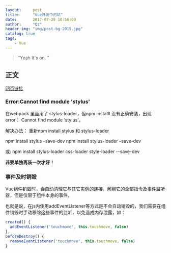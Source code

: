 ```yaml
---
layout:     post
title:      "Vue开发中的坑"
date:       2017-07-29 10:56:00
author:     "Qz"
header-img: "img/post-bg-2015.jpg"
catalog: true
tags:
    - Vue
---
```


> “Yeah It's on. ”


## 正文
[网页链接]()

### Error:Cannot find module 'stylus'
在webpack 里面用了 stylus-loader，但npm instatll 没有正确安装，出现error： Cannot find module ‘stylus’。

解决办法： 
重新npm install stylus 和 stylus-loader

npm install stylus –save-dev 
npm install stylus-loader –save-dev

或:
npm install stylus-loader css-loader style-loader --save-dev


<strong>非要单独再装一次才好！</strong>



### 事件及时销毁

Vue组件销毁时，会自动清理它与其它实例的连接，解绑它的全部指令及事件监听器，但是仅限于组件本身的事件。


也就是说，在js内使用addEventListener等方式是不会自动销毁的，我们需要在组件销毁时手动移除这些事件的监听，以免造成内存泄露，如：

```javascript
created() {
  addEventListener('touchmove', this.touchmove, false)
},
beforeDestroy() {
  removeEventListener('touchmove', this.touchmove, false)
}
```
